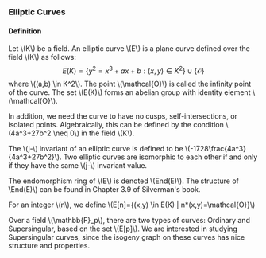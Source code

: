 ### Elliptic Curves

#### Definition
Let \\(K\\) be a field. An elliptic curve \\(E\\) is a plane curve defined over the field \\(K\\) as follows:
$$
E(K)=\left\{y^2=x^3+ax+b : (x,y) \in K^2\right\} \cup \{\mathcal{O}\}$$
where \\((a,b) \in K^2\\). The point \\(\mathcal{O}\\) is called the infinity point of the curve. The set \\(E(K)\\) forms an abelian group with identity element \\(\mathcal{O}\\).

In addition, we need the curve to have no cusps, self-intersections, or isolated points. Algebraically, this can be defined by the condition \\(4a^3+27b^2 \neq 0\\) in the field \\(K\\).

The \\(j-\\) invariant of an elliptic curve is defined to be \\(-1728\frac{4a^3}{4a^3+27b^2}\\). Two elliptic curves are isomorphic to each other if and only if they have the same \\(j-\\) invariant value.

The endomorphism ring of \\(E\\) is denoted \\(End(E)\\). The structure of \\End(E)\\) can be found in Chapter 3.9 of Silverman's book.

For an integer \\(n\\), we define \\(E[n]=\{(x,y) \in E(K) | n*(x,y)=\mathcal{O}\}\\)

Over a field \\(\mathbb{F}_p\\), there are two types of curves: Ordinary and Supersingular, based on the set \\(E[p]\\). We are interested in studying Supersingular curves, since the isogeny graph on these curves has nice structure and properties. 